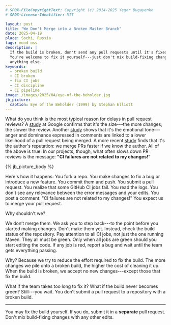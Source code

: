 ```yaml
---
# SPDX-FileCopyrightText: Copyright (c) 2014-2025 Yegor Bugayenko
# SPDX-License-Identifier: MIT

layout: post
title: "We Don't Merge into a Broken Master Branch"
date: 2025-04-19
place: Sochi, Russia
tags: mood oss
description: |
  If the build is broken, don't send any pull requests until it's fixed.
  You're welcome to fix it yourself---just don't mix build-fixing changes with
  anything else.
keywords:
  - broken build
  - CI broken
  - fix CI jobs
  - CI discipline
  - CI pipeline
image: /images/2025/04/eye-of-the-beholder.jpg
jb_picture:
  caption: Eye of the Beholder (1999) by Stephan Elliott
---
```


What do you think is the most typical reason for delays in pull request reviews?
A [study][sadowski2018modern] at Google confirms that it's the size---the more changes, the slower the review.
Another [study][ortu2020you] shows that it's the emotional tone---anger and dominance expressed in comments are linked to a lower likelihood of a pull request being merged.
A more recent [study][lenarduzzi2021does] finds that it's the author's reputation: we merge PRs faster if we know the author.
All of the above is true.
In our projects, though, what often slows down PR reviews is the message: **"CI failures are not related to my changes!"**

<!--more-->

{% jb_picture_body %}

Here's how it happens:
You fork a repo.
You make changes to fix a bug or introduce a new feature.
You commit them and push.
You submit a pull request.
You realize that some GitHub CI jobs fail.
You read the logs.
You don't see any relevance between the error messages and your edits.
You post a comment: "CI failures are not related to my changes!"
You expect us to merge your pull request.

Why shouldn't we?

We don’t merge them.
We ask you to step back---to the point before you started making changes.
Don't make them yet.
Instead, check the build status of the repository.
Pay attention to all CI jobs, not just the one running Maven.
They all must be green.
Only when all jobs are green should you start editing the code.
If any job is red, report a bug and wait until the team gets everything passing.

Why?
Because we try to reduce the effort required to fix the build.
The more changes we pile onto a broken build, the higher the cost of cleaning it up.
When the build is broken, we accept no new changes---except those that fix the build.

What if the team takes too long to fix it?
What if the build never becomes green?
Still---you wait.
You don’t submit a pull request to a repository with a broken build.

<hr/>

You may fix the build yourself.
If you do, submit it in a **separate** pull request.
Don't mix build-fixing changes with any other edits.


[sadowski2018modern]: https://doi.org/10.1145/3183519.3183525
[ortu2020you]: https://doi.org/10.1109/ACCESS.2020.3002663
[lenarduzzi2021does]: https://doi.org/10.1016/j.jss.2020.110806
